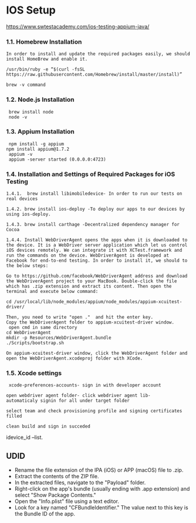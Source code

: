 
# IOS Setup
https://www.swtestacademy.com/ios-testing-appium-java/

### 1.1. Homebrew Installation
```
In order to install and update the required packages easily, we should install HomeBrew and enable it.

/usr/bin/ruby -e “$(curl -fsSL https://raw.githubusercontent.com/Homebrew/install/master/install)”

brew -v command 
```

### 1.2. Node.js Installation
```
 brew install node
 node -v 
 ```
 
 ### 1.3. Appium Installation
```
 npm install -g appium 
npm install appium@1.7.2
 appium -v
 appium -server started (0.0.0.0:4723)
 ```
 
  ### 1.4. Installation and Settings of Required Packages for iOS Testing
```
1.4.1.  brew install libimobiledevice- In order to run our tests on real devices

1.4.2. brew install ios-deploy -To deploy our apps to our devices by using ios-deploy.

1.4.3. brew install carthage -Decentralized dependency manager for Cocoa

1.4.4. Install WebDriverAgent opens the apps when it is downloaded to the device. It is a WebDriver server application which let us control iOS devices remotely. We can integrate it with XCTest.framework and run the commands on the device. WebDriverAgent is developed at Facebook for end-to-end testing. In order to install it, we should to the below steps:

Go to https://github.com/facebook/WebDriverAgent address and download the WebDriverAgent project to your MacBook. Double-click the file which has .zip extension and extract its content. Then open the terminal and execute below command:

cd /usr/local/lib/node_modules/appium/node_modules/appium-xcuitest-driver/

Then, you need to write "open ."  and hit the enter key.
Copy the WebDriverAgent folder to appium-xcuitest-driver window.
 open cmd in same directory 
cd WebDriverAgent
mkdir -p Resources/WebDriverAgent.bundle
./Scripts/bootstrap.sh

On appium-xcuitest-driver window, click the WebDriverAgent folder and open the WebDriverAgent.xcodeproj folder with XCode.

 ```
### 1.5. Xcode settings

```
 xcode-preferences-accounts- sign in with developer account

open webdriver agent folder- click webdriver agent lib-
automaticaly signin for all under target folder

select team and check provisioning profile and signing certificates filled

clean build and sign in succeded
 ```
  idevice_id –list.
  
  ## UDID 

- Rename the file extension of the IPA (iOS) or APP (macOS) file to .zip. </br>
- Extract the contents of the ZIP file.  </br>
- In the extracted files, navigate to the "Payload" folder.  </br>
- Right-click on the app's bundle (usually ending with .app extension) and select "Show Package Contents."  </br>
- Open the "Info.plist" file using a text editor.  </br>
- Look for a key named "CFBundleIdentifier." The value next to this key is the Bundle ID of the app.  </br>
















